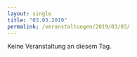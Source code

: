 ```yaml
---
layout: single
title: "03.03.2019"
permalink: /veranstaltungen/2019/03/03/
---
```


Keine Veranstaltung an diesem Tag.
